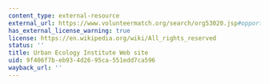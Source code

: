 ```yaml
---
content_type: external-resource
external_url: https://www.volunteermatch.org/search/org53020.jsp#opportunities_tab
has_external_license_warning: true
license: https://en.wikipedia.org/wiki/All_rights_reserved
status: ''
title: Urban Ecology Institute Web site
uid: 9f406f7b-eb93-4d26-95ca-551edd7ca596
wayback_url: ''
---
```

